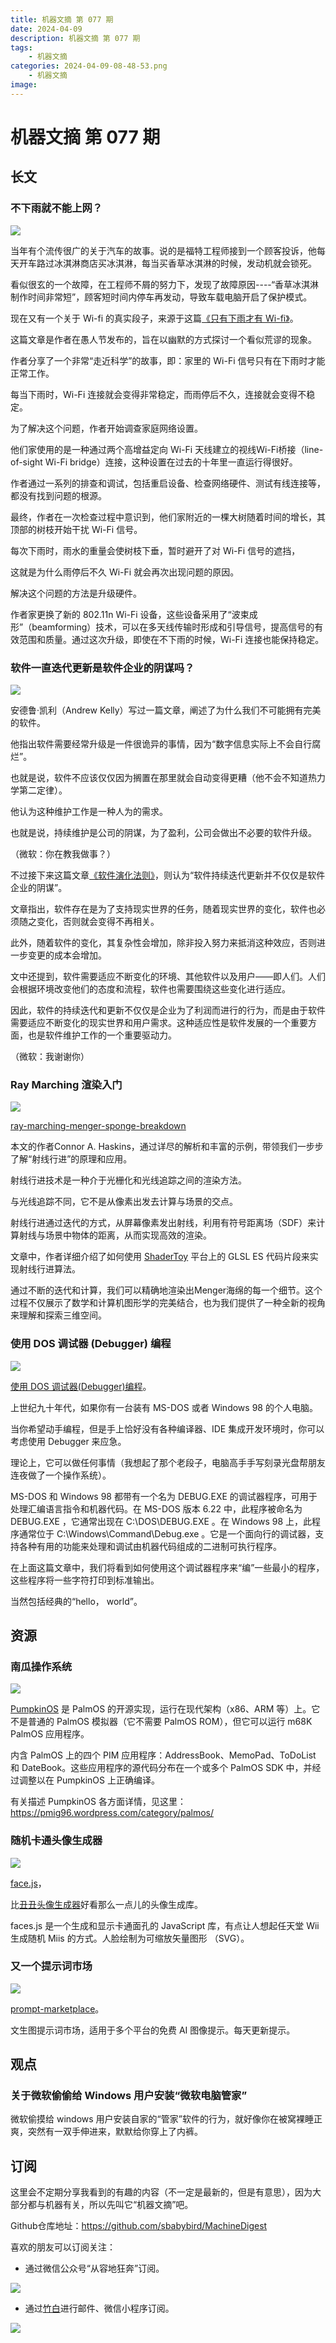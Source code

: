 ```yaml
---
title: 机器文摘 第 077 期
date: 2024-04-09
description: 机器文摘 第 077 期
tags: 
    - 机器文摘
categories: 2024-04-09-08-48-53.png
    - 机器文摘
image: 
---
```

# 机器文摘 第 077 期

## 长文
### 不下雨就不能上网？
![](2024-04-09-08-48-38.png)

当年有个流传很广的关于汽车的故事。说的是福特工程师接到一个顾客投诉，他每天开车路过冰淇淋商店买冰淇淋，每当买香草冰淇淋的时候，发动机就会锁死。

看似很玄的一个故障，在工程师不屑的努力下，发现了故障原因----“香草冰淇淋制作时间非常短”，顾客短时间内停车再发动，导致车载电脑开启了保护模式。

现在又有一个关于 Wi-fi 的真实段子，来源于这篇[《只有下雨才有 Wi-fi》](https://predr.ag/blog/wifi-only-works-when-its-raining/)。

这篇文章是作者在愚人节发布的，旨在以幽默的方式探讨一个看似荒谬的现象。

作者分享了一个非常“走近科学”的故事，即：家里的 Wi-Fi 信号只有在下雨时才能正常工作。

每当下雨时，Wi-Fi 连接就会变得非常稳定，而雨停后不久，连接就会变得不稳定。

为了解决这个问题，作者开始调查家庭网络设置。

他们家使用的是一种通过两个高增益定向 Wi-Fi 天线建立的视线Wi-Fi桥接（line-of-sight Wi-Fi bridge）连接，这种设置在过去的十年里一直运行得很好。

作者通过一系列的排查和调试，包括重启设备、检查网络硬件、测试有线连接等，都没有找到问题的根源。

最终，作者在一次检查过程中意识到，他们家附近的一棵大树随着时间的增长，其顶部的树枝开始干扰 Wi-Fi 信号。

每次下雨时，雨水的重量会使树枝下垂，暂时避开了对 Wi-Fi 信号的遮挡，

这就是为什么雨停后不久 Wi-Fi 就会再次出现问题的原因。

解决这个问题的方法是升级硬件。

作者家更换了新的 802.11n Wi-Fi 设备，这些设备采用了“波束成形”（beamforming）技术，可以在多天线传输时形成和引导信号，提高信号的有效范围和质量。通过这次升级，即使在不下雨的时候，Wi-Fi 连接也能保持稳定。

### 软件一直迭代更新是软件企业的阴谋吗？
![](2024-04-09-08-48-53.png)

安德鲁·凯利（Andrew Kelly）写过一篇文章，阐述了为什么我们不可能拥有完美的软件。

他指出软件需要经常升级是一件很诡异的事情，因为“数字信息实际上不会自行腐烂”。

也就是说，软件不应该仅仅因为搁置在那里就会自动变得更糟（他不会不知道热力学第二定律）。

他认为这种维护工作是一种人为的需求。

也就是说，持续维护是公司的阴谋，为了盈利，公司会做出不必要的软件升级。

（微软：你在教我做事？）

不过接下来这篇文章[《软件演化法则》](https://two-wrongs.com/laws-of-software-evolution)，则认为“软件持续迭代更新并不仅仅是软件企业的阴谋”。

文章指出，软件存在是为了支持现实世界的任务，随着现实世界的变化，软件也必须随之变化，否则就会变得不再相关。

此外，随着软件的变化，其复杂性会增加，除非投入努力来抵消这种效应，否则进一步变更的成本会增加。

文中还提到，软件需要适应不断变化的环境、其他软件以及用户——即人们。人们会根据环境改变他们的态度和流程，软件也需要围绕这些变化进行适应。

因此，软件的持续迭代和更新不仅仅是企业为了利润而进行的行为，而是由于软件需要适应不断变化的现实世界和用户需求。这种适应性是软件发展的一个重要方面，也是软件维护工作的一个重要驱动力。

（微软：我谢谢你）

### Ray Marching 渲染入门
![](2024-04-09-08-49-05.png)

[ray-marching-menger-sponge-breakdown](https://connorahaskins.substack.com/p/ray-marching-menger-sponge-breakdown)

本文的作者Connor A. Haskins，通过详尽的解析和丰富的示例，带领我们一步步了解“射线行进”的原理和应用。

射线行进技术是一种介于光栅化和光线追踪之间的渲染方法。

与光线追踪不同，它不是从像素出发去计算与场景的交点。

射线行进通过迭代的方式，从屏幕像素发出射线，利用有符号距离场（SDF）来计算射线与场景中物体的距离，从而实现高效的渲染。

文章中，作者详细介绍了如何使用 [ShaderToy](www.shadertoy.com/) 平台上的 GLSL ES 代码片段来实现射线行进算法。

通过不断的迭代和计算，我们可以精确地渲染出Menger海绵的每一个细节。这个过程不仅展示了数学和计算机图形学的完美结合，也为我们提供了一种全新的视角来理解和探索三维空间。

### 使用 DOS 调试器 (Debugger) 编程
![](2024-04-09-08-49-32.png)

[使用 DOS 调试器(Debugger)编程](https://susam.net/programming-with-dos-debugger.html)。

上世纪九十年代，如果你有一台装有 MS-DOS 或者 Windows 98 的个人电脑。

当你希望动手编程，但是手上恰好没有各种编译器、IDE 集成开发环境时，你可以考虑使用 Debugger 来应急。

理论上，它可以做任何事情（我想起了那个老段子，电脑高手手写刻录光盘帮朋友连夜做了一个操作系统）。

MS-DOS 和 Windows 98 都带有一个名为 DEBUG.EXE 的调试器程序，可用于处理汇编语言指令和机器代码。在 MS-DOS 版本 6.22 中，此程序被命名为 DEBUG.EXE ，它通常出现在 C:\DOS\DEBUG.EXE 。在 Windows 98 上，此程序通常位于 C:\Windows\Command\Debug.exe 。它是一个面向行的调试器，支持各种有用的功能来处理和调试由机器代码组成的二进制可执行程序。

在上面这篇文章中，我们将看到如何使用这个调试器程序来“编”一些最小的程序，这些程序将一些字符打印到标准输出。

当然包括经典的“hello， world”。

## 资源
### 南瓜操作系统
![](2024-04-09-08-49-54.png)

[PumpkinOS](https://github.com/migueletto/PumpkinOS) 是 PalmOS 的开源实现，运行在现代架构（x86、ARM 等）上。它不是普通的 PalmOS 模拟器（它不需要 PalmOS ROM），但它可以运行 m68K PalmOS 应用程序。

内含 PalmOS 上的四个 PIM 应用程序：AddressBook、MemoPad、ToDoList 和 DateBook。这些应用程序的源代码分布在一个或多个 PalmOS SDK 中，并经过调整以在 PumpkinOS 上正确编译。

有关描述 PumpkinOS 各方面详情，见这里：https://pmig96.wordpress.com/category/palmos/

### 随机卡通头像生成器
![](2024-04-09-08-50-08.png)

[face.js](https://zengm.com/facesjs/)，

比[丑丑头像生成器](https://txstc55.github.io/ugly-avatar/)好看那么一点儿的头像生成库。

faces.js 是一个生成和显示卡通面孔的 JavaScript 库，有点让人想起任天堂 Wii 生成随机 Miis 的方式。人脸绘制为可缩放矢量图形 （SVG）。 ​​​

### 又一个提示词市场
![](2024-04-09-08-50-25.png)

[prompt-marketplace](https://artiversehub.ai/cn/prompt-marketplace)。

文生图提示词市场，适用于多个平台的免费 AI 图像提示。每天更新提示。 ​​​

## 观点
### 关于微软偷偷给 Windows 用户安装“微软电脑管家”
微软偷摸给 windows 用户安装自家的“管家”软件的行为，就好像你在被窝裸睡正爽，突然有一双手伸进来，默默给你穿上了内裤。

## 订阅
这里会不定期分享我看到的有趣的内容（不一定是最新的，但是有意思），因为大部分都与机器有关，所以先叫它“机器文摘”吧。

Github仓库地址：https://github.com/sbabybird/MachineDigest

喜欢的朋友可以订阅关注：

- 通过微信公众号“从容地狂奔”订阅。

![](../weixin.jpg)

- 通过[竹白](https://zhubai.love/)进行邮件、微信小程序订阅。

![](../zhubai.jpg)
